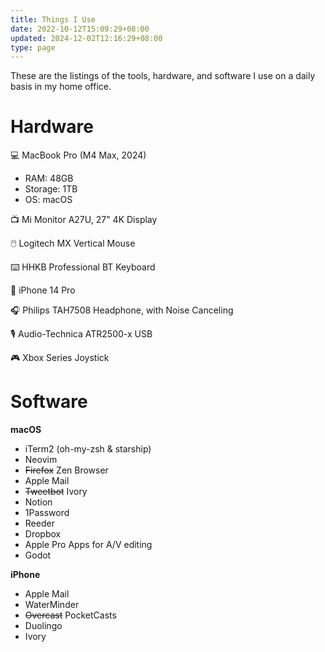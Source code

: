 ```yaml
---
title: Things I Use
date: 2022-10-12T15:09:29+08:00
updated: 2024-12-02T12:16:29+08:00
type: page
---
```


These are the listings of the tools, hardware, and software I use on a daily basis in my home office.

# Hardware

💻 MacBook Pro (M4 Max, 2024)

- RAM: 48GB
- Storage: 1TB
- OS: macOS

📺 Mi Monitor A27U, 27" 4K Display

🖱️ Logitech MX Vertical Mouse

⌨️ HHKB Professional BT Keyboard

📱 iPhone 14 Pro

🎧 Philips TAH7508 Headphone, with Noise Canceling

🎙️ Audio-Technica ATR2500-x USB

🎮 Xbox Series Joystick

# Software

**macOS**

- iTerm2 (oh-my-zsh & starship)
- Neovim
- ~~Firefox~~ Zen Browser
- Apple Mail
- ~~Tweetbot~~ Ivory
- Notion
- 1Password
- Reeder
- Dropbox
- Apple Pro Apps for A/V editing
- Godot

**iPhone**

- Apple Mail
- WaterMinder
- ~~Overcast~~ PocketCasts
- Duolingo
- Ivory
